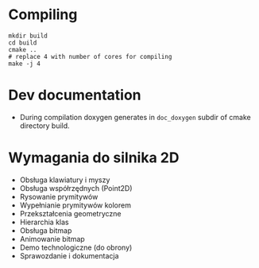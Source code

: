 # Compiling
```
mkdir build
cd build
cmake ..
# replace 4 with number of cores for compiling
make -j 4
```
# Dev documentation
- During compilation doxygen generates in `doc_doxygen` subdir of cmake directory build.

# Wymagania do silnika 2D
- Obsługa klawiatury i myszy
- Obsługa współrzędnych (Point2D)
- Rysowanie prymitywów
- Wypełnianie prymitywów kolorem
- Przekształcenia geometryczne
- Hierarchia klas
- Obsługa bitmap
- Animowanie bitmap
- Demo technologiczne (do obrony)
- Sprawozdanie i dokumentacja
